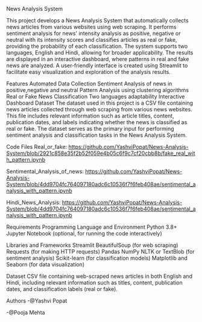 
News Analysis System

This project develops a News Analysis System that automatically collects news articles from various websites using web scraping. It performs sentiment analysis for news' intensity analysis as positive, negative or neutral with its intensity scores and classifies articles as real or fake, providing the probability of each classification. The system supports two languages, English and Hindi, allowing for broader applicability. The results are displayed in an interactive dashboard, where patterns in real and fake news are analyzed. A user-friendly interface is created using Streamlit to facilitate easy visualization and exploration of the analysis results.

Features
Automated Data Collection
Sentiment Analysis of news in positive,negative and neutral
Pattern Analysis using clustering algorithms
Real or Fake News Classification
Two languages adaptability
Interactive Dashboard
Dataset
The dataset used in this project is a CSV file containing news articles collected through web scraping from various news websites. This file includes relevant information such as article titles, content, publication dates, and labels indicating whether the news is classified as real or fake. The dataset serves as the primary input for performing sentiment analysis and classification tasks in the News Analysis System.

Code Files
Real_or_fake: https://github.com/YashviPopat/News-Analysis-System/blob/2921c858e35f2b52f059e4b05c6f9c7cf20cbb8b/fake_real_with_pattern.ipynb

Sentimental_Analysis_of_news: https://github.com/YashviPopat/News-Analysis-System/blob/4dd9704fc764097180adc6c10536f7f6feb408ae/sentimental_analysis_with_pattern.ipynb

Hindi_News_Analysis: https://github.com/YashviPopat/News-Analysis-System/blob/4dd9704fc764097180adc6c10536f7f6feb408ae/sentimental_analysis_with_pattern.ipynb

Requirements
Programming Language and Environment Python 3.8+ Jupyter Notebook (optional, for running the code interactively)

Libraries and Frameworks Streamlit BeautifulSoup (for web scraping) Requests (for making HTTP requests) Pandas NumPy NLTK or TextBlob (for sentiment analysis) Scikit-learn (for classification models) Matplotlib and Seaborn (for data visualization)

Dataset CSV file containing web-scraped news articles in both English and Hindi, including relevant information such as titles, content, publication dates, and classification labels (real or fake).

Authors
-@Yashvi Popat

-@Pooja Mehta